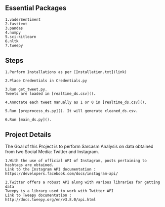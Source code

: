 ## Essential Packages
```
1.vaderSentiment
2.fasttext
3.pandas
4.numpy
5.sci-kitlearn
6.nltk
7.tweepy
```
## Steps
```
1.Perform Installations as per [Installation.txt](link)
```
```
2.Place Credentials in Credentials.py
```
```
3.Run get_tweet.py.
Tweets are loaded in [realtime_ds.csv]().
```
```
4.Annotate each tweet manually as 1 or 0 in [realtime_ds.csv]().
```
```
5.Run [preprocess_ds.py](). It will generate cleaned_ds.csv.
```
```
6.Run [main_ds.py]().
```



## Project Details

The Goal of this Project is to perform Sarcasm Analysis on data obtained from two Social Media: Twitter and Instagram.
```
1.With the use of official API of Instagram, posts pertaining to hashtags are obtained.
Link to the Instagram API documentation : https://developers.facebook.com/docs/instagram-api/
```
```
2.Twitter offers a robust API along with various libraries for getting data
Tweepy is a library used to work with Twitter API
Link to Tweepy documentation : http://docs.tweepy.org/en/v3.8.0/api.html
```
